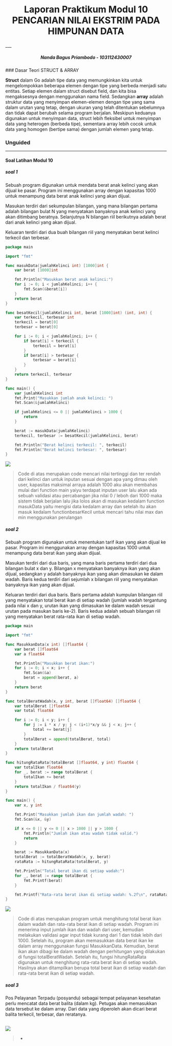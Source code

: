 <h1 align="center">Laporan Praktikum Modul 10 <br> PENCARIAN NILAI EKSTRIM PADA HIMPUNAN DATA </h1>
___
<h5 align="center">Nanda Bagus Priambodo - 103112430007 </h5>
### Dasar Teori STRUCT & ARRAY

**Struct** dalam Go adalah tipe data yang memungkinkan kita untuk mengelompokkan beberapa elemen dengan tipe yang berbeda menjadi satu entitas. Setiap elemen dalam struct disebut field, dan kita bisa mengaksesnya dengan menggunakan nama field. Sedangkan **array** adalah struktur data yang menyimpan elemen-elemen dengan tipe yang sama dalam urutan yang tetap, dengan ukuran yang telah ditentukan sebelumnya dan tidak dapat berubah selama program berjalan. Meskipun keduanya digunakan untuk menyimpan data, struct lebih fleksibel untuk menyimpan data yang heterogen (berbeda tipe), sementara array lebih cocok untuk data yang homogen (bertipe sama) dengan jumlah elemen yang tetap.

### Unguided
___
#### Soal Latihan Modul 10

##### soal 1

Sebuah program digunakan untuk mendata berat anak kelinci yang akan dijual ke pasar. Program ini menggunakan array dengan kapasitas 1000 untuk menampung data berat anak kelinci yang akan dijual.

Masukan terdiri dari sekumpulan bilangan, yang mana bilangan pertama adalah bilangan bulat N yang menyatakan banyaknya anak kelinci yang akan ditimbang beratnya. Selanjutnya N bilangan riil berikutnya adalah berat dari anak kelinci yang akan dijual.

Keluaran terdiri dari dua buah bilangan riil yang menyatakan berat kelinci terkecil dan terbesar.

```go
package main

import "fmt"

func masukData(jumlahKelinci int) [1000]int {
    var berat [1000]int

    fmt.Println("Masukkan berat anak kelinci:")
    for i := 0; i < jumlahKelinci; i++ {
        fmt.Scan(&berat[i])
    }
    return berat
}

func besatKecil(jumlahKelinci int, berat [1000]int) (int, int) {
    var terkecil, terbesar int
    terkecil = berat[0]
    terbesar = berat[0]

    for i := 0; i < jumlahKelinci; i++ {
        if berat[i] < terkecil {
            terkecil = berat[i]
        }
        if berat[i] > terbesar {
            terbesar = berat[i]
        }
    }
    return terkecil, terbesar
}

func main() {
    var jumlahKelinci int
    fmt.Print("Masukkan jumlah anak kelinci: ")
    fmt.Scan(&jumlahKelinci)

    if jumlahKelinci <= 0 || jumlahKelinci > 1000 {
        return
    }

    berat := masukData(jumlahKelinci)
    terkecil, terbesar := besatKecil(jumlahKelinci, berat)

    fmt.Println("Berat kelinci terkecil: ", terkecil)
    fmt.Println("Berat kelinci terbesar: ", terbesar)
}
```
![](Output/soal1.png)
  
>Code di atas merupakan code mencari nilai tertinggi dan ter rendah dari kelinci dan untuk inputan sesuai dengan apa yang dimau oleh user, kapasitas maksimal arraya adalah 1000 aku akan membahas mulai dari function main yaiyu terdapat inputan user lalu akan ada sebuah validasi atau percabangan jika nilai 0 / leboh dari 1000 maka sistem tidak berjalan lalu jika lolos akan di masukan kedalam function masukData yaitu mengisi data kedalam array dan setelah itu akan masuk kedalam functionbesarKecil untuk mencari tahu nilai max dan min menggunakan perulangan

##### soal 2

Sebuah program digunakan untuk menentukan tarif ikan yang akan dijual ke pasar. Program ini menggunakan array dengan kapasitas 1000 untuk menampung data berat ikan yang akan dijual.

Masukan terdiri dari dua baris, yang mana baris pertama terdiri dari dua bilangan bulat x dan y. Bilangan x menyatakan banyaknya ikan yang akan dijual, sedangkan y adalah banyaknya ikan yang akan dimasukan ke dalam wadah. Baris kedua terdiri dari sejumlah x bilangan riil yang menyatakan banyaknya ikan yang akan dijual.

Keluaran terdiri dari dua baris. Baris pertama adalah kumpulan bilangan riil yang menyatakan total berat ikan di setiap wadah (jumlah wadah tergantung pada nilai x dan y, urutan ikan yang dimasukan ke dalam wadah sesuai urutan pada masukan baris ke-2). Baris kedua adalah sebuah bilangan riil yang menyatakan berat rata-rata ikan di setiap wadah.
```go
package main

import "fmt"

func MasukkanData(x int) []float64 {
    var berat []float64
    var a float64

    fmt.Println("Masukkan berat ikan:")
    for i := 0; i < x; i++ {
        fmt.Scan(&a)
        berat = append(berat, a)
    }
    return berat
}

func totalBeratWadah(x, y int, berat []float64) []float64 {
    var totalBerat []float64
    var total float64

    for i := 0; i < y; i++ {
        for j := i * x / y; j < (i+1)*x/y && j < x; j++ {
            total += berat[j]
        }
        totalBerat = append(totalBerat, total)
    }
    return totalBerat
}

func hitungRataRata(totalBerat []float64, y int) float64 {
    var totalIkan float64
    for _, berat := range totalBerat {
        totalIkan += berat
    }
    return totalIkan / float64(y)
}

func main() {
    var x, y int

    fmt.Print("Masukkan jumlah ikan dan jumlah wadah: ")
    fmt.Scan(&x, &y)

    if x <= 0 || y <= 0 || x > 1000 || y > 1000 {
        fmt.Println("Jumlah ikan atau wadah tidak valid.")
        return
    }

    berat := MasukkanData(x)
    totalBerat := totalBeratWadah(x, y, berat)
    rataRata := hitungRataRata(totalBerat, y)

    fmt.Println("Total berat ikan di setiap wadah:")
    for _, berat := range totalBerat {
        fmt.Printf(berat)
    }

    fmt.Printf("Rata-rata berat ikan di setiap wadah: %.2f\n", rataRata)
}
```
![](Output/soal2.png) 
>Code di atas merupakan program untuk menghitung total berat ikan dalam wadah dan rata-rata berat ikan di setiap wadah. Program ini menerima input jumlah ikan dan wadah dari user, kemudian melakukan validasi agar input tidak kurang dari 1 dan tidak lebih dari 1000. Setelah itu, program akan memasukkan data berat ikan ke dalam array menggunakan fungsi MasukkanData. Kemudian, berat ikan akan dibagi ke dalam wadah dengan perhitungan yang dilakukan di fungsi totalBeratWadah. Setelah itu, fungsi hitungRataRata digunakan untuk menghitung rata-rata berat ikan di setiap wadah. Hasilnya akan ditampilkan berupa total berat ikan di setiap wadah dan rata-rata berat ikan di setiap wadah.

##### soal 3

Pos Pelayanan Terpadu (posyandu) sebagai tempat pelayanan kesehatan perlu mencatat data berat balita (dalam kg). Petugas akan memasukkan data tersebut ke dalam array. Dari data yang diperoleh akan dicari berat balita terkecil, terbesar, dan reratanya.

```go

```

![](Output/soal3.png)
>-
